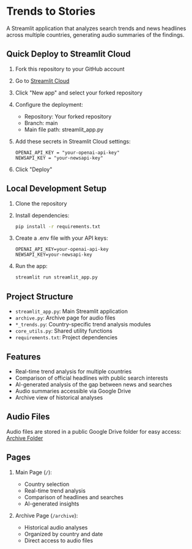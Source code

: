 # Trends to Stories

A Streamlit application that analyzes search trends and news headlines across multiple countries, generating audio summaries of the findings.

## Quick Deploy to Streamlit Cloud

1. Fork this repository to your GitHub account

2. Go to [Streamlit Cloud](https://streamlit.io/cloud)

3. Click "New app" and select your forked repository

4. Configure the deployment:
   - Repository: Your forked repository
   - Branch: main
   - Main file path: streamlit_app.py

5. Add these secrets in Streamlit Cloud settings:
   ```
   OPENAI_API_KEY = "your-openai-api-key"
   NEWSAPI_KEY = "your-newsapi-key"
   ```

6. Click "Deploy"

## Local Development Setup

1. Clone the repository

2. Install dependencies:
   ```bash
   pip install -r requirements.txt
   ```

3. Create a .env file with your API keys:
   ```
   OPENAI_API_KEY=your-openai-api-key
   NEWSAPI_KEY=your-newsapi-key
   ```

4. Run the app:
   ```bash
   streamlit run streamlit_app.py
   ```

## Project Structure

- `streamlit_app.py`: Main Streamlit application
- `archive.py`: Archive page for audio files
- `*_trends.py`: Country-specific trend analysis modules
- `core_utils.py`: Shared utility functions
- `requirements.txt`: Project dependencies

## Features

- Real-time trend analysis for multiple countries
- Comparison of official headlines with public search interests
- AI-generated analysis of the gap between news and searches
- Audio summaries accessible via Google Drive
- Archive view of historical analyses

## Audio Files

Audio files are stored in a public Google Drive folder for easy access:
[Archive Folder](https://drive.google.com/drive/folders/17xIMeFyuv1thVSH1vpvto5smTXihx8Hy)

## Pages

1. Main Page (`/`):
   - Country selection
   - Real-time trend analysis
   - Comparison of headlines and searches
   - AI-generated insights

2. Archive Page (`/archive`):
   - Historical audio analyses
   - Organized by country and date
   - Direct access to audio files
